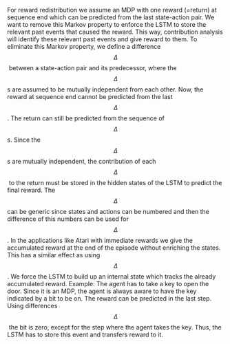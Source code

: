 For reward redistribution we assume an MDP with one reward (=return) at sequence end which can be predicted from the last state-action pair. We want to remove this Markov property to enforce the LSTM to store the relevant past events that caused the reward. This way, contribution analysis will identify these relevant past events and give reward to them. To eliminate this Markov property, we define a difference $$\Delta$$ between a state-action pair and its predecessor, where the  $$\Delta$$s are assumed to be mutually independent from each other. Now, the reward at sequence end cannot be predicted from the last $$\Delta$$. The return can still be predicted from the sequence of $$\Delta$$s. Since the  $$\Delta$$s are mutually independent, the contribution of each $$\Delta$$ to the return must be stored in the hidden states of the LSTM to predict the final reward. The $$\Delta$$ can be generic since states and actions can be numbered and then the difference of this numbers can be used for $$\Delta$$. In the applications like Atari with immediate rewards we give the accumulated reward at the end of the episode without enriching the states. This has a similar effect as using $$\Delta$$. We force the LSTM to build up an internal state which tracks the already accumulated reward.
Example: The agent has to take a key to open the door. Since it is an MDP, the agent is always aware to have the key indicated by a bit to be on. The reward can be predicted in the last step. Using differences $$\Delta$$ the bit is zero, except for the step where the agent takes the key. Thus, the LSTM has to store this event and transfers reward to it.